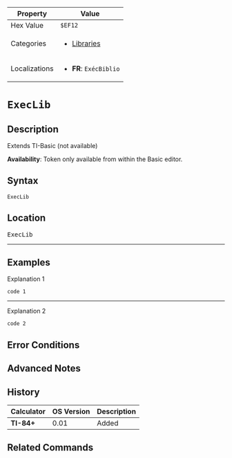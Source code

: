 | Property      | Value |
|---------------|-------|
| Hex Value     | `$EF12`|
| Categories    | <ul><li>[Libraries](../categories/Libraries.md)</li></ul> |
| Localizations | <ul><li><b>FR</b>: `ExécBiblio`</li></ul> |

# `ExecLib`

## Description
Extends TI-Basic (not available)


<b>Availability</b>: Token only available from within the Basic editor.

## Syntax
`ExecLib`

## Location
<kbd>ExecLib</kbd>
<hr>

## Examples

Explanation 1
```ti-basic
code 1
```
---
Explanation 2
```ti-basic
code 2
```

## Error Conditions


## Advanced Notes


## History
| Calculator | OS Version | Description |
|------------|------------|-------------|
| <b>TI-84+</b> | 0.01 | Added

## Related Commands

    